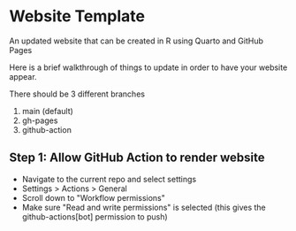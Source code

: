 # Website Template
An updated website that can be created in R using Quarto and GitHub Pages

Here is a brief walkthrough of things to update in order to have your website appear. 

There should be 3 different branches
1. main (default)
2. gh-pages
3. github-action

## Step 1: Allow GitHub Action to render website
- Navigate to the current repo and select settings
- Settings > Actions > General
- Scroll down to "Workflow permissions"
-  Make sure "Read and write permissions" is selected (this gives the github-actions[bot] permission to push)

